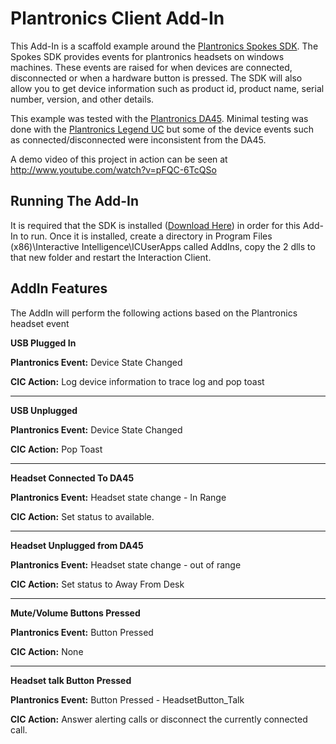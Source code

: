 Plantronics Client Add-In
========================

This Add-In is a scaffold example around the [Plantronics Spokes SDK][1].  The Spokes SDK provides events for plantronics headsets on windows machines.  These events are raised for when devices are connected, disconnected or when a hardware button is pressed.  The SDK will also allow you to get device information such as product id, product name, serial number, version, and other details.  

This example was tested with the [Plantronics DA45][2].  Minimal testing was done with the [Plantronics Legend UC][3] but some of the device events such as connected/disconnected were inconsistent from the DA45.

A demo video of this project in action can be seen at http://www.youtube.com/watch?v=pFQC-6TcQSo

Running The Add-In
--------------
It is required that the SDK is installed ([Download Here][4]) in order for this Add-In to run.  Once it is installed, create a directory in Program Files (x86)\Interactive Intelligence\ICUserApps called AddIns, copy the 2 dlls to that new folder and restart the Interaction Client. 


AddIn Features
--------------
The AddIn will perform the following actions based on the Plantronics headset event

**USB Plugged In**

**Plantronics Event:** Device State Changed

**CIC Action:** Log device information to trace log and pop toast

----------
**USB Unplugged** 

**Plantronics Event:** Device State Changed

**CIC Action:** Pop Toast

----------

**Headset Connected To DA45**

**Plantronics Event:** Headset state change - In Range

**CIC Action:** Set status to available.

----------

**Headset Unplugged from DA45**

**Plantronics Event:** Headset state change - out of range

**CIC Action:** Set status to Away From Desk


----------

**Mute/Volume Buttons Pressed**

**Plantronics Event:** Button Pressed

**CIC Action:** None

----------

**Headset talk Button Pressed**

**Plantronics Event:** Button Pressed - HeadsetButton_Talk

**CIC Action:** Answer alerting calls or disconnect the currently connected call. 




  [1]: http://developer.plantronics.com/docs/DOC-1422
  [2]: http://www.plantronics.com/us/product/da45
  [3]: http://www.plantronics.com/us/product/voyager-legend-uc
  [4]: http://developer.plantronics.com/docs/DOC-1313
